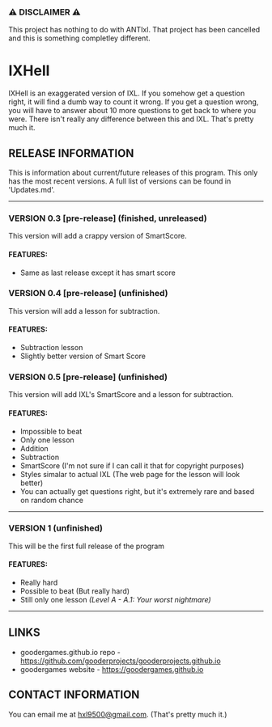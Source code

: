 ### ⚠ DISCLAIMER ⚠
This project has nothing to do with ANTIxl. That project has been cancelled and this is something completley different.

# IXHell
IXHell is an exaggerated version of IXL. If you somehow get a question right, it will find a dumb way to count it wrong. If you get a question wrong, you will have to answer about 10 more questions to get back to where you were. There isn't really any difference between this and IXL. That's pretty much it.

## RELEASE INFORMATION
This is information about current/future releases of this program. This only has the most recent versions. A full list of versions can be found in 'Updates.md'.

---
### VERSION 0.3 [pre-release] (finished, unreleased)
This version will add a crappy version of SmartScore.
#### FEATURES:
 - Same as last release except it has smart score

### VERSION 0.4 [pre-release] (unfinished)
This version will add a lesson for subtraction.
#### FEATURES:
 - Subtraction lesson
 - Slightly better version of Smart Score

### VERSION 0.5 [pre-release] (unfinished)
This version will add IXL's SmartScore and a lesson for subtraction.
#### FEATURES:
 - Impossible to beat
 - Only one lesson
 - Addition
 - Subtraction
 - SmartScore (I'm not sure if I can call it that for copyright purposes)
 - Styles simalar to actual IXL (The web page for the lesson will look better)
 - You can actually get questions right, but it's extremely rare and based on random chance

---
### VERSION 1 (unfinished)
This will be the first full release of the program
#### FEATURES:
 - Really hard
 - Possible to beat (But really hard)
 - Still only one lesson *(Level A - A.1: Your worst nightmare)*
---

## LINKS
 - goodergames.github.io repo - https://github.com/gooderprojects/gooderprojects.github.io
 - goodergames website - https://goodergames.github.io

## CONTACT INFORMATION
You can email me at hxl9500@gmail.com. (That's pretty much it.)
